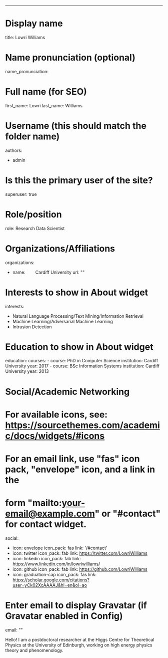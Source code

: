  ---
# Display name
title: Lowri Williams

# Name pronunciation (optional)
name_pronunciation: 

# Full name (for SEO)
first_name: Lowri
last_name: Williams

# Username (this should match the folder name)
authors:
- admin

# Is this the primary user of the site?
superuser: true

# Role/position
role: Research Data Scientist

# Organizations/Affiliations
organizations:
- name:   Cardiff University 
  url: "" 




# Interests to show in About widget
interests:
  - Natural Language Processing/Text Mining/Information Retrieval
  - Machine Learning/Adversarial Machine Learning
  - Intrusion Detection

# Education to show in About widget
education:
  courses:
    - course: PhD in Computer Science
      institution: Cardiff University
      year: 2017
    - course: BSc Information Systems
      institution: Cardiff University
      year: 2013

# Social/Academic Networking
# For available icons, see: https://sourcethemes.com/academic/docs/widgets/#icons
#   For an email link, use "fas" icon pack, "envelope" icon, and a link in the
#   form "mailto:your-email@example.com" or "#contact" for contact widget.
social:
- icon: envelope
  icon_pack: fas
  link: '/#contact'
- icon: twitter
  icon_pack: fab
  link: https://twitter.com/LowriWilliams
- icon: linkedin
  icon_pack: fab
  link: https://www.linkedin.com/in/lowriwilliams/
- icon: github
  icon_pack: fab
  link: https://github.com/LowriWilliams
- icon: graduation-cap 
  icon_pack: fas
  link: https://scholar.google.com/citations?user=yCk02XcAAAAJ&hl=en&oi=ao


# Enter email to display Gravatar (if Gravatar enabled in Config)
email: ""
  


Hello! I am a postdoctoral researcher at the Higgs Centre for Theoretical Physics at the University of Edinburgh, working on high energy
physics theory and phenomenology.